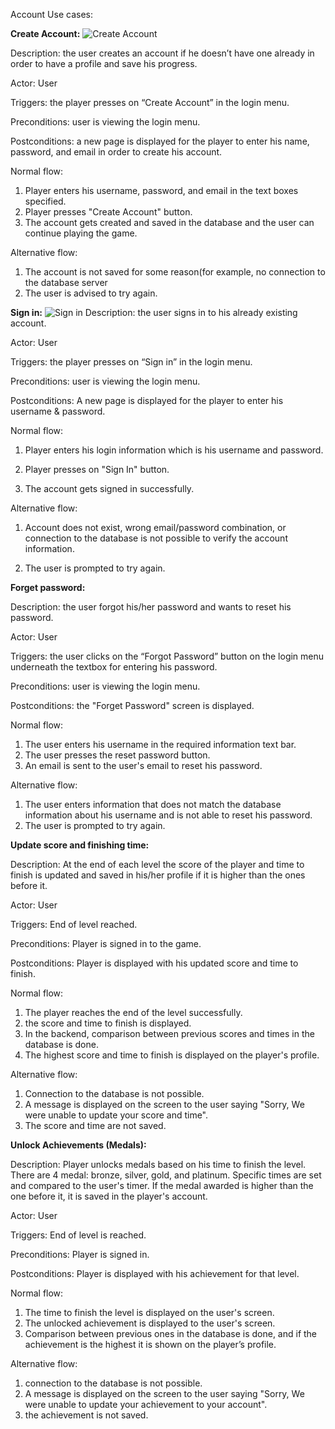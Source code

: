 Account Use cases:

**Create Account:**
![Create Account](https://github.com/markwindsorr/CS4770/blob/master/images/CreateAccount.png)

Description: the user creates an account if he doesn’t have one already in order to have a profile and save his progress.

Actor: User 

Triggers: the player presses on “Create Account” in the login menu.

Preconditions: user is viewing the login menu.

Postconditions: a new page is displayed for the player to enter his name, password, and email in order to create his account.

Normal flow: 

1. Player enters his username, password, and email in the text boxes specified. 
2. Player presses  "Create Account" button. 
3. The account gets created and saved in the database and the user can continue playing the game. 

Alternative flow:

1. The account is not saved for some reason(for example, no connection to the database server
2. The user is advised to try again.

**Sign in:**
![Sign in](https://github.com/markwindsorr/CS4770/blob/master/images/SignIn.png)
Description: the user signs in to his already existing account.

Actor: User

Triggers: the  player presses on “Sign in” in the login menu.

Preconditions: user is viewing the login menu.

Postconditions: A new page is displayed for the player to enter his username & password.

Normal flow: 

1. Player enters his login information which is his username and password.

2. Player presses on "Sign In" button. 

3. The account gets signed in successfully.

Alternative flow:

1. Account does not exist, wrong email/password combination, or connection to the database is not possible to verify the account information.

2. The user is prompted to try again.

**Forget password:**

Description: the user forgot his/her password and wants to reset his password. 

Actor: User

Triggers: the user clicks on the “Forgot Password” button on the login menu underneath the textbox for entering his password.

Preconditions: user is viewing the login menu.

Postconditions: the "Forget Password" screen is displayed.

Normal flow: 
1. The user enters his username in  the required information text bar.
2. The user presses the reset password button.
3. An email is sent to the user's email to reset his password. 

Alternative flow: 

1. The user enters information that does not match the database information about his username and is not able to reset his password.
2. The user is prompted to try again.

**Update score and finishing time:**

Description: At the end of each level the score of the player and time to finish is updated and saved in his/her profile if it is higher than the ones before it.

Actor: User

Triggers: End of level reached.

Preconditions: Player is signed in to the game.

Postconditions: Player is displayed with his updated score and time to finish.

Normal flow: 
1. The player reaches the end of the level successfully.
2. the score and time to finish is displayed.
3. In the backend, comparison between previous scores and times in the database is done.
4. The highest score and time to finish is displayed on the player's profile. 

Alternative flow:

1. Connection to the database is not possible.
2. A message is displayed on the screen to the user saying "Sorry, We were unable to update your score and time".
3. The score and time are not saved.

**Unlock Achievements (Medals):**

Description: Player unlocks medals based on his time to finish the level. There are 4 medal: bronze, silver, gold, and platinum. Specific times are set and compared to the user's timer. If the medal awarded is higher than the one before it, it is saved in the player's account. 

Actor: User

Triggers: End of level is reached.

Preconditions: Player is signed in.

Postconditions: Player is displayed with his achievement for that level.

Normal flow: 
1. The time to finish the level is displayed on the user's screen. 
2. The unlocked achievement is displayed to the user's screen.
3. Comparison between previous ones  in the database is done, and if the achievement is the highest it is shown on the player’s profile.

Alternative flow: 

1. connection to the database is not possible.
2. A message is displayed on the screen to the user saying "Sorry, We were unable to update your achievement to your account".
3. the achievement is not saved.

